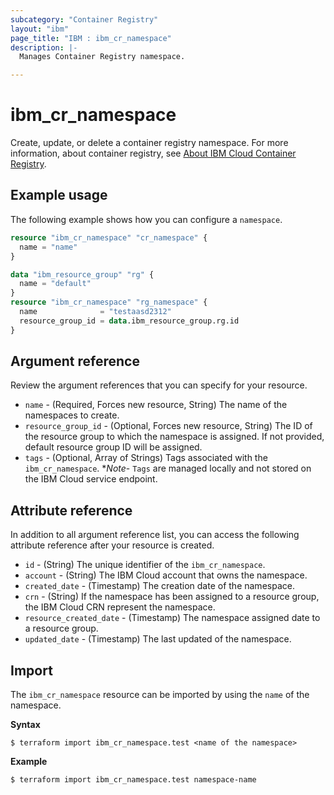 ```yaml
---
subcategory: "Container Registry"
layout: "ibm"
page_title: "IBM : ibm_cr_namespace"
description: |-
  Manages Container Registry namespace.

---
```


# ibm_cr_namespace
Create, update, or delete a container registry namespace. For more information, about container registry, see [About IBM Cloud Container Registry](https://cloud.ibm.com/docs/Registry?topic=Registry-registry_overview).

## Example usage
The following example shows how you can configure a `namespace`.

```terraform
resource "ibm_cr_namespace" "cr_namespace" {
  name = "name"
}

data "ibm_resource_group" "rg" {
  name = "default"
}
resource "ibm_cr_namespace" "rg_namespace" {
  name              = "testaasd2312"
  resource_group_id = data.ibm_resource_group.rg.id
}
```

## Argument reference

Review the argument references that you can specify for your resource. 

- `name` - (Required, Forces new resource, String) The name of the namespaces to create.
- `resource_group_id` - (Optional, Forces new resource, String) The ID of the resource group to which the namespace is assigned. If not provided, default resource group ID will be assigned.
- `tags` - (Optional, Array of Strings) Tags associated with the `ibm_cr_namespace`. **Note*- `Tags` are managed locally and not stored on the IBM Cloud service endpoint.

## Attribute reference
In addition to all argument reference list, you can access the following attribute reference after your resource is created.

- `id` - (String) The unique identifier of the `ibm_cr_namespace`.
- `account` - (String) The IBM Cloud account that owns the namespace.
- `created_date` - (Timestamp) The creation date of the namespace.
- `crn` - (String) If the namespace has been assigned to a resource group, the IBM Cloud CRN represent the namespace.
- `resource_created_date` - (Timestamp) The namespace assigned date to a resource group.
- `updated_date` - (Timestamp) The last updated of the namespace.

## Import
The `ibm_cr_namespace` resource can be imported by using the `name` of the namespace.

**Syntax**

```
$ terraform import ibm_cr_namespace.test <name of the namespace>
```

**Example**

```
$ terraform import ibm_cr_namespace.test namespace-name
```
